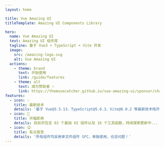 ```yaml
---
layout: home

title: Vue Amazing UI
titleTemplate: Amazing UI Components Library

hero:
  name: Vue Amazing UI
  text: Amazing UI 组件库
  tagline: 基于 Vue3 + TypeScript + Vite 开发
  image:
    src: /amazing-logo.svg
    alt: Vue Amazing UI
  actions:
    - theme: brand
      text: 开始使用
      link: /guide/features
    - theme: alt
      text: 成为赞助者 ✨
      link: https://themusecatcher.github.io/vue-amazing-ui/sponsor/charge.html
features:
  - icon: 💡
    title: 最新技术
    details: '基于 Vue@3.5.13、TypeScript@5.6.3、Vite@6.0.2 等最新技术栈开发'
  - icon: 🚀
    title: 开箱即用
    details: 目前共包含 63 个基础 UI 组件以及 16 个工具函数，持续探索更新中...
  - icon: 😉
    title: 有点意思
    details: '所有组件均采用单文件组件 SFC，单独使用，也没问题！'
---
```


<GlobalElement hide-sponsor />

<script setup lang="ts">
import { onMounted } from 'vue'
import { fetchVersion } from './.vitepress/utils/fetchVersion'
import pkg from '../package.json'

const dependencies = pkg.dependencies
const devDependencies = pkg.devDependencies
function getVersion (target: string): string {
  for (let name of Object.keys(dependencies)) {
    if (name === target) {
      return dependencies[name].replace('^', '')
    }
  }
  for (let name of Object.keys(devDependencies)) {
    if (name === target) {
      return devDependencies[name].replace('^', '')
    }
  }
  return ''
}
function fetchDesc () {
  const featureDetails: any = document.querySelector('div.VPFeatures.VPHomeFeatures > div.container > div.items :first-child > div.VPLink.no-icon.VPFeature .box > p.details')
  const developDesc = `基于 Vue@${getVersion('vue')}、TypeScript@${getVersion('typescript')}、Vite@${getVersion('vite')} 等最新技术栈开发`
  featureDetails.textContent = developDesc
}
onMounted(() => {
  fetchVersion()
  fetchDesc()
})
</script>
